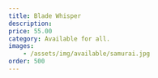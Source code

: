```yaml
---
title: Blade Whisper
description: 
price: 55.00
category: Available for all.
images: 
    - /assets/img/available/samurai.jpg
order: 500
---
```

